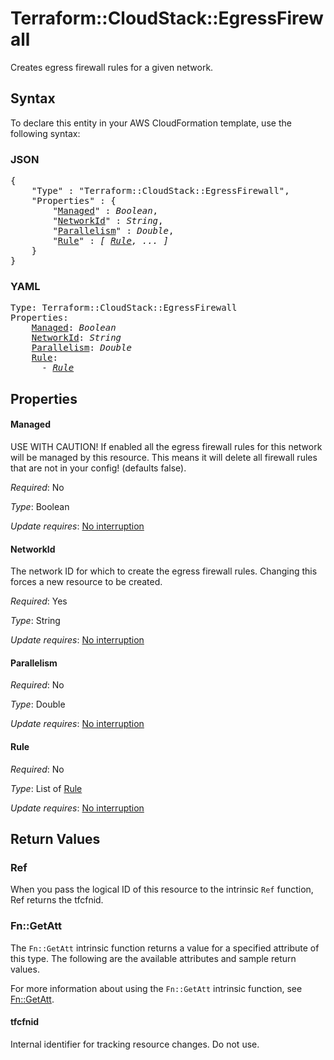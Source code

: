 # Terraform::CloudStack::EgressFirewall

Creates egress firewall rules for a given network.

## Syntax

To declare this entity in your AWS CloudFormation template, use the following syntax:

### JSON

<pre>
{
    "Type" : "Terraform::CloudStack::EgressFirewall",
    "Properties" : {
        "<a href="#managed" title="Managed">Managed</a>" : <i>Boolean</i>,
        "<a href="#networkid" title="NetworkId">NetworkId</a>" : <i>String</i>,
        "<a href="#parallelism" title="Parallelism">Parallelism</a>" : <i>Double</i>,
        "<a href="#rule" title="Rule">Rule</a>" : <i>[ <a href="rule.md">Rule</a>, ... ]</i>
    }
}
</pre>

### YAML

<pre>
Type: Terraform::CloudStack::EgressFirewall
Properties:
    <a href="#managed" title="Managed">Managed</a>: <i>Boolean</i>
    <a href="#networkid" title="NetworkId">NetworkId</a>: <i>String</i>
    <a href="#parallelism" title="Parallelism">Parallelism</a>: <i>Double</i>
    <a href="#rule" title="Rule">Rule</a>: <i>
      - <a href="rule.md">Rule</a></i>
</pre>

## Properties

#### Managed

USE WITH CAUTION! If enabled all the egress firewall
rules for this network will be managed by this resource. This means it will
delete all firewall rules that are not in your config! (defaults false).

_Required_: No

_Type_: Boolean

_Update requires_: [No interruption](https://docs.aws.amazon.com/AWSCloudFormation/latest/UserGuide/using-cfn-updating-stacks-update-behaviors.html#update-no-interrupt)

#### NetworkId

The network ID for which to create the egress
firewall rules. Changing this forces a new resource to be created.

_Required_: Yes

_Type_: String

_Update requires_: [No interruption](https://docs.aws.amazon.com/AWSCloudFormation/latest/UserGuide/using-cfn-updating-stacks-update-behaviors.html#update-no-interrupt)

#### Parallelism

_Required_: No

_Type_: Double

_Update requires_: [No interruption](https://docs.aws.amazon.com/AWSCloudFormation/latest/UserGuide/using-cfn-updating-stacks-update-behaviors.html#update-no-interrupt)

#### Rule

_Required_: No

_Type_: List of <a href="rule.md">Rule</a>

_Update requires_: [No interruption](https://docs.aws.amazon.com/AWSCloudFormation/latest/UserGuide/using-cfn-updating-stacks-update-behaviors.html#update-no-interrupt)

## Return Values

### Ref

When you pass the logical ID of this resource to the intrinsic `Ref` function, Ref returns the tfcfnid.

### Fn::GetAtt

The `Fn::GetAtt` intrinsic function returns a value for a specified attribute of this type. The following are the available attributes and sample return values.

For more information about using the `Fn::GetAtt` intrinsic function, see [Fn::GetAtt](https://docs.aws.amazon.com/AWSCloudFormation/latest/UserGuide/intrinsic-function-reference-getatt.html).

#### tfcfnid

Internal identifier for tracking resource changes. Do not use.

